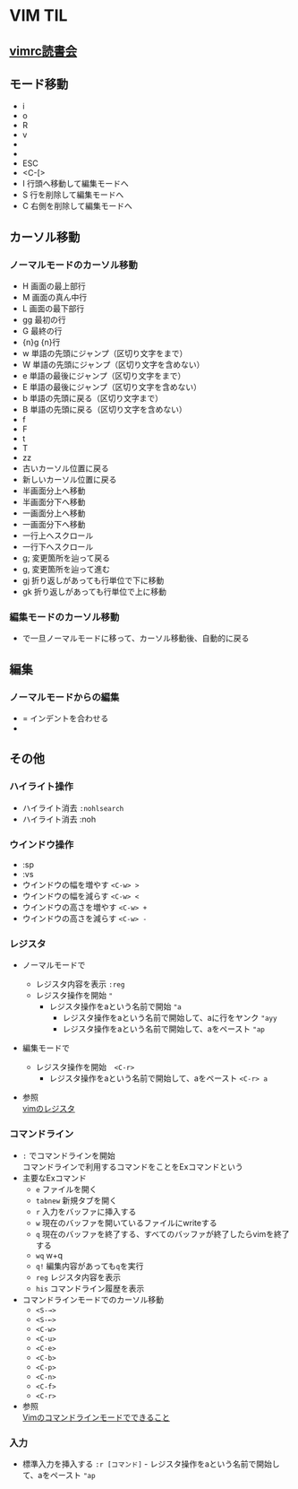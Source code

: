 # VIM TIL

## [vimrc読書会](https://vim-jp.org/reading-vimrc/)

## モード移動
 - i
 - o
 - R
 - v
 - <C-v>
 - <Shift-v>
 - ESC
 - <C-[> 
 - I 行頭へ移動して編集モードへ
 - S 行を削除して編集モードへ
 - C 右側を削除して編集モードへ
 

## カーソル移動
### ノーマルモードのカーソル移動
  - H 画面の最上部行
  - M 画面の真ん中行
  - L 画面の最下部行
  - gg 最初の行
  - G 最終の行
  - {n}g {n}行
  - w 単語の先頭にジャンプ（区切り文字をまで）
  - W 単語の先頭にジャンプ（区切り文字を含めない）
  - e 単語の最後にジャンプ（区切り文字をまで）
  - E 単語の最後にジャンプ（区切り文字を含めない）
  - b 単語の先頭に戻る（区切り文字まで）
  - B 単語の先頭に戻る（区切り文字を含めない）
  - f
  - F
  - t
  - T
  - zz
  - <C-o> 古いカーソル位置に戻る
  - <C-i> 新しいカーソル位置に戻る
  - <C-u> 半画面分上へ移動
  - <C-d> 半画面分下へ移動
  - <C-f> 一画面分上へ移動
  - <C-b> 一画面分下へ移動
  - <C-y> 一行上へスクロール
  - <C-e> 一行下へスクロール
  - g; 変更箇所を辿って戻る
  - g, 変更箇所を辿って進む
  - gj 折り返しがあっても行単位で下に移動
  - gk 折り返しがあっても行単位で上に移動

### 編集モードのカーソル移動
  - <C-o> で一旦ノーマルモードに移って、カーソル移動後、自動的に戻る
  
## 編集
### ノーマルモードからの編集
  - = インデントを合わせる
  - 
## その他
### ハイライト操作
  - ハイライト消去 `:nohlsearch`
  - ハイライト消去 :noh
  
### ウインドウ操作
  - :sp
  - :vs
  - ウインドウの幅を増やす `<C-w> >`
  - ウインドウの幅を減らす `<C-w> <` 
  - ウインドウの高さを増やす `<C-w> +`
  - ウインドウの高さを減らす `<C-w> -`

### レジスタ
  - ノーマルモードで
    - レジスタ内容を表示 `:reg`
    - レジスタ操作を開始 `"`
      - レジスタ操作をaという名前で開始 `"a`
        - レジスタ操作をaという名前で開始して、aに行をヤンク `"ayy`
        - レジスタ操作をaという名前で開始して、aをペースト `"ap`
      
  - 編集モードで
    - レジスタ操作を開始　`<C-r>`
      - レジスタ操作をaという名前で開始して、aをペースト `<C-r> a`
  
  - 参照  
    [vimのレジスタ](https://qiita.com/0829/items/0b3f63798b6910623efc)

### コマンドライン
  - `:` でコマンドラインを開始  
   コマンドラインで利用するコマンドをことをExコマンドという
   - 主要なExコマンド
     - `e` ファイルを開く
     - `tabnew` 新規タブを開く
     - `r` 入力をバッファに挿入する
     - `w` 現在のバッファを開いているファイルにwriteする
     - `q` 現在のバッファを終了する、すべてのバッファが終了したらvimを終了する
     - `wq` w+q
     - `q!` 編集内容があっても`q`を実行
     - `reg` レジスタ内容を表示
     - `his` コマンドライン履歴を表示
  - コマンドラインモードでのカーソル移動
    - `<S-→>`
    - `<S-←>`
    - `<C-w>`
    - `<C-u>`
    - `<C-e>`
    - `<C-b>`
    - `<C-p>`
    - `<C-n>`
    - `<C-f>`
    - `<C-r>`
  - 参照  
    [Vimのコマンドラインモードでできること](https://qiita.com/gorilla0513/items/f4a5fd835201cf49fda1)

### 入力
  - 標準入力を挿入する `:r [コマンド]`
        - レジスタ操作をaという名前で開始して、aをペースト `"ap`
  








